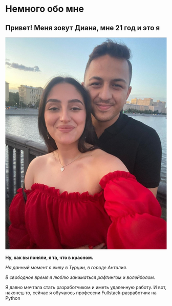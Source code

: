 # Немного обо мне 
## Привет! Меня зовут Диана, мне 21 год и это я 
![Alt text](Screenshot_20230826_025342_Instagram.jpg)

**Ну, как вы поняли, я та, что в красном.**
 
 _На данный момент я живу в Турции, в городе Анталия._

 *В свободное время я люблю заниматься рафтингом и волейболом.*

 Я давно мечтала стать разработчиком и иметь удаленную работу. И вот, наконец-то, сейчас я обучаюсь профессии Fullstack-разработчик на Python 

 
